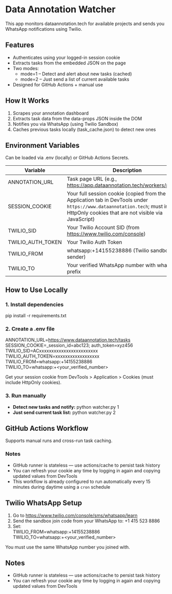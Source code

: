 # Data Annotation Watcher

This app monitors dataannotation.tech for available projects and sends you WhatsApp notifications using Twilio.

## Features

- Authenticates using your logged-in session cookie
- Extracts tasks from the embedded JSON on the page
- Two modes:
  - mode=1 – Detect and alert about new tasks (cached)
  - mode=2 – Just send a list of current available tasks
- Designed for GitHub Actions + manual use

## How It Works

1. Scrapes your annotation dashboard
2. Extracts task data from the data-props JSON inside the DOM
3. Notifies you via WhatsApp (using Twilio Sandbox)
4. Caches previous tasks locally (task_cache.json) to detect new ones

## Environment Variables

Can be loaded via .env (locally) or GitHub Actions Secrets.

| Variable            | Description                                               |
|---------------------|-----------------------------------------------------------|
| ANNOTATION_URL      | Task page URL (e.g., https://app.dataannotation.tech/workers/projects) |
| SESSION_COOKIE      | Your full session cookie (copied from the Application tab in DevTools under `https://www.dataannotation.tech`; must include HttpOnly cookies that are not visible via JavaScript) |
| TWILIO_SID          | Your Twilio Account SID (from https://www.twilio.com/console) |
| TWILIO_AUTH_TOKEN   | Your Twilio Auth Token |
| TWILIO_FROM         | whatsapp:+14155238886 (Twilio sandbox sender) |
| TWILIO_TO           | Your verified WhatsApp number with whatsapp:+ prefix |

## How to Use Locally

### 1. Install dependencies

pip install -r requirements.txt

### 2. Create a .env file

ANNOTATION_URL=https://www.dataannotation.tech/tasks  
SESSION_COOKIE=_session_id=abc123; auth_token=xyz456  
TWILIO_SID=ACxxxxxxxxxxxxxxxxxxxxxxxx  
TWILIO_AUTH_TOKEN=xxxxxxxxxxxxxxxxxx  
TWILIO_FROM=whatsapp:+14155238886  
TWILIO_TO=whatsapp:+<your_verified_number>

Get your session cookie from DevTools > Application > Cookies (must include HttpOnly cookies).

### 3. Run manually

- **Detect new tasks and notify:**
python watcher.py 1
- **Just send current task list:**
python watcher.py 2

## GitHub Actions Workflow

Supports manual runs and cross-run task caching.

### Notes

- GitHub runner is stateless — use actions/cache to persist task history
- You can refresh your cookie any time by logging in again and copying updated values from DevTools
- This workflow is already configured to run automatically every 15 minutes during daytime using a `cron` schedule



## Twilio WhatsApp Setup

1. Go to https://www.twilio.com/console/sms/whatsapp/learn  
2. Send the sandbox join code from your WhatsApp to: +1 415 523 8886  
3. Set:  
   TWILIO_FROM=whatsapp:+14155238886  
   TWILIO_TO=whatsapp:+<your_verified_number>

You must use the same WhatsApp number you joined with.

## Notes

- GitHub runner is stateless — use actions/cache to persist task history  
- You can refresh your cookie any time by logging in again and copying updated values from DevTools
